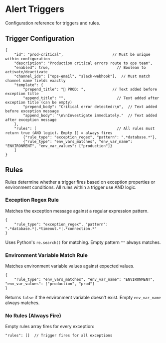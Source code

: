 

# Alert Triggers

Configuration reference for triggers and rules.

## Trigger Configuration

```jsonc
{
    "id": "prod-critical",                      // Must be unique within configuration
    "description": "Production critical errors route to ops team",
    "enabled": true,                              // Boolean to activate/deactivate
    "channel_ids": ["ops-email", "slack-webhook"],  // Must match channel name fields exactly
    "template": {
        "prepend_title": "🚨 PROD: ",            // Text added before exception title
        "append_title": "",                       // Text added after exception title (can be empty)
        "prepend_body": "Critical error detected:\n",  // Text added before exception message
        "append_body": "\n\nInvestigate immediately."  // Text added after exception message
    },
    "rules": [                                    // All rules must return true (AND logic). Empty [] = always fires
        {"rule_type": "exception_regex", "pattern": ".*database.*"},
        {"rule_type": "env_vars_matches", "env_var_name": "ENVIRONMENT", "env_var_values": ["production"]}
    ]
}
```

## Rules

Rules determine whether a trigger fires based on exception properties or environment conditions. All rules within a trigger use AND logic.

### Exception Regex Rule

Matches the exception message against a regular expression pattern.

```jsonc
{
    "rule_type": "exception_regex", "pattern": ".*database.*|.*timeout.*|.*connection.*"
}
```

Uses Python's `re.search()` for matching. Empty pattern `""` always matches.

### Environment Variable Match Rule

Matches environment variable values against expected values.

```jsonc
{
    "rule_type": "env_vars_matches", "env_var_name": "ENVIRONMENT", "env_var_values": ["production", "prod"]
}
```

Returns `false` if the environment variable doesn't exist. Empty `env_var_name` always matches.

### No Rules (Always Fire)

Empty rules array fires for every exception:

```jsonc
"rules": []  // Trigger fires for all exceptions
```

